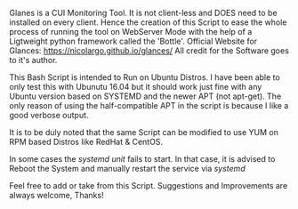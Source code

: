 Glanes is a CUI Monitoring Tool. It is not client-less and DOES need to be installed on every client. Hence the creation of this Script to ease the whole process of running the tool on WebServer Mode with the help of a Ligtweight python framework called the 'Bottle'. Official Website for Glances: https://nicolargo.github.io/glances/ All credit for the Software goes to it's author.

This Bash Script is intended to Run on Ubuntu Distros. I have been able to only test this with Ubunutu 16.04 but it should work just fine with any Ubuntu version based on SYSTEMD and the newer APT (not apt-get). The only reason of using the half-compatible APT in the script is because I like a good verbose output.

It is to be duly noted that the same Script can be modified to use YUM on RPM based Distros like RedHat & CentOS.

In some cases the *systemd unit* fails to start. In that case, it is advised to Reboot the System and manually restart the service via *systemd*

Feel free to add or take from this Script. Suggestions and Improvements are always welcome, Thanks!
